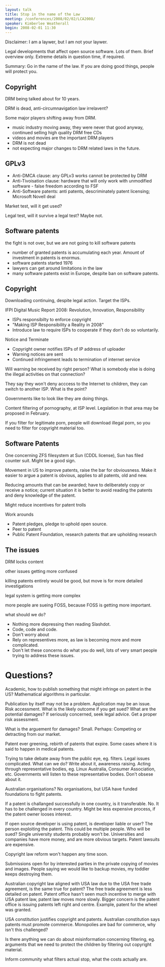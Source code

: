 ```yaml
---
layout: talk
title: Stop in the name of the Law
meeting: /conferences/2008/02/02/LCA2008/
speaker: Kimberlee Weatherall
begin: 2008-02-01 11:30
---
```

Disclaimer: I am a laywer, but I am not your laywer.

Legal developments that affect open source software. Lots of them.
Brief overview only. Extreme details in question time, if required.

Summary: Go in the name of the law. If you are doing good things,
people will protect you.

## Copyright

DRM being talked about for 10 years.

DRM is dead, anti-circumnavigation law irrelavent?

Some major players shifting away from DRM.

* music industry moving away, they were never that good anyway,
continued selling high quality DRM free CDs
* videos and movies are the important DRM players
* DRM is not dead
* not expecting major changes to DRM related laws in the future.

## GPLv3

* Anti-DMCA clause: any GPLv3 works cannot be protected by DRM
* Anti-Tivoisation clause: hardware that will only work with unmodified
software - false freedom according to FSF
* Anti-Software patents: anti patents, descriminately patent licensing;
Microsoft Novell deal

Market test, will it get used?

Legal test, will it survive a legal test? Maybe not.

## Software patents

the fight is not over, but we are not going to kill software patents

* number of granted patents is accumulating each year. Amount of
investment in patents is enormus.
* software patents started 1976
* lawyers can get around limitations in the law
* many software patents exist in Europe, despite ban on software patents.

## Copyright

Downloading continuing, despite legal action. Target the ISPs.

IFPI Digital Music Report 2008: Revolution, Innovation, Responsibility

* ISPs responsibilty to enforce copyright
* "Making ISP Responsibility a Reality in 2008"
* Introduce law to require ISPs to cooperate if they don't do so voluntarily.

Notice and Terminate

* Copyright owner notifies ISPs of IP address of uploader
* Warning notices are sent
* Continued infringement leads to termination of internet service

Will warning be received by right person? What is somebody else
is doing the illegal activities on that connection?

They say they won't deny acccess to the Internet to children, they can switch
to another ISP. What is the point?

Governments like to look like they are doing things.

Content filtering of pornography, at ISP level. Legslation in that
area may be proposed in February.

If you filter for legitimate porn, people will download illegal porn,
so you need to filter for copyright material too.

## Software Patents

One concerning ZFS filesystem at Sun (CDDL license), Sun has filed counter
suit.  Might be a good sign.

Movement in US to improve patents, raise the bar for obviousness. Make
it easier to argue a patent is obvious, applies to all patents, old and new.

Reducing amounts that can be awarded; have to deliberately copy or
receive a notice; current situation it is better to avoid reading
the patents and deny knowledge of the patent.

Might reduce incentives for patent trolls

Work arounds

* Patent pledges, pledge to uphold open source.
* Peer to patent
* Public Patent Foundation, research patents that are upholding research

## The issues

DRM locks content

other issues getting more confused

killing patents entirely would be good, but move is for more detailed
investigations

legal system is getting more complex

more people are sueing FOSS, because FOSS is getting more important.

what should we do?

* Nothing more depressing then reading Slashdot.
* Code, code and code.
* Don't worry about
* Rely on representives more, as law is becoming more and more complicated.
* Don't let these concerns do what you do well, lots of very smart people
trying to address these issues.

# Questions?

Academic, how to publish something that might infringe on patent in the US?
Mathematical algorithms in particular.

Publication by itself may not be a problem. Application may be an issue.
Risk accessment. What is the likely outcome if you get sued? What are the
potential damages? If seriously concerned, seek legal advice. Get a proper
risk assessment.

What is the arguement for damages? Small. Perhaps: Competing or detracting from
our market.

Patent ever greening, rebirth of patents that expire. Some cases
where it is said to happen in medical patents.

Trying to take debate away from the public eye, eg. filters. Legal issues
complicated. What can we do? Write about it, awareness raising.  Acting through
representative bodies, eg. Linux Australia, Consumer Association, etc.
Governments will listen to these representative bodies. Don't obsese
about it.

Australian organisations? No organisations, but USA have funded foundations
to fight patents.

If a patent is challanged successfully in one country, is it transferable.
No. It has to be challenged in every country. Might be less expensive
process, if the patent owner looses interest.

If open source developer is using patent, is developer liable or
user? The person exploiting the patent. This could be multiple people.
Who will be sued? Single university students probably won't be. Universities
and companies have more money, and are more obvious targets. Patent
lawsuits are expensive.

Copyright law reform won't happen any time soon.

Submissions open for by interested parties in the private copying of movies and
images. People saying we would like to backup movies, my toddler keeps
destroying them.

Australian copyright law aligned with USA law due to the USA free trade
agreement, is the same true for patent? The free trade agreement is
less detailed on patent. Patent office hasn't seen much incentive to
merge with USA patent law, patent law moves more slowly. Bigger concern
is the patent office is issuing patents left right and centre. Example,
patent for the wheel was granted.

USA constitution justifies copyright and patents. Australian constitution
says patents must promote commerce. Monopolies are bad for commerce,
why isn't this challenged?

Is there anything we can do about misinformation concerning filtering,
eg. arguments that we need to protect the children by filtering out
copyright material.

Inform community what filters actual stop, what the costs actually are.
